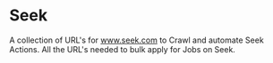 # Seek
A collection of URL's for www.seek.com to Crawl and automate Seek Actions. All the URL's needed to bulk apply for Jobs on Seek.
